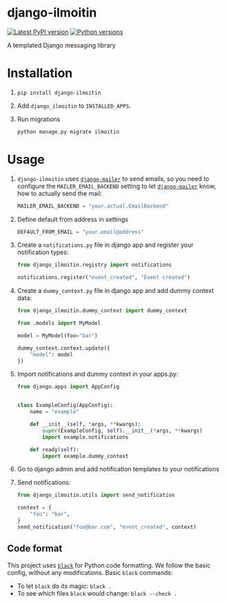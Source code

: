 # django-ilmoitin

[![Latest PyPI version](https://badge.fury.io/py/django-ilmoitin.svg)](https://pypi.python.org/pypi/django-ilmoitin)
[![Python versions](https://img.shields.io/pypi/pyversions/django-ilmoitin.svg)](https://pypi.python.org/pypi/django-ilmoitin)

A templated Django messaging library

# Installation

1. `pip install django-ilmoitin`

2. Add `django_ilmoitin` to `INSTALLED_APPS`.

3. Run migrations

    ```python
    python manage.py migrate ilmoitin

# Usage

1. `django-ilmoitin` uses [`django-mailer`](https://github.com/pinax/django-mailer)
to send emails, so you need to configure the `MAILER_EMAIL_BACKEND` setting to let
[`django-mailer`](https://github.com/pinax/django-mailer) know, how to actually
send the mail:

    ```python
    MAILER_EMAIL_BACKEND = "your.actual.EmailBackend"
    ```

2. Define default from address in settings

    ```python
    DEFAULT_FROM_EMAIL = "your.email@address"
    ```

3. Create a `notifications.py` file in django app and register your notification types:

    ```python
    from django_ilmoitin.registry import notifications
    
    notifications.register("event_created", "Event created")
    ```

4. Create a `dummy_context.py` file in django app and add dummy context data:

    ```python
    from django_ilmoitin.dummy_context import dummy_context
    
    from .models import MyModel
    
    model = MyModel(foo="bar")
    
    dummy_context.context.update({
        "model": model
    })
    ```

5. Import notifications and dummy context in your apps.py:

    ```python
    from django.apps import AppConfig
    
    
    class ExampleConfig(AppConfig):
        name = "example"
    
        def __init__(self, *args, **kwargs):
            super(ExampleConfig, self).__init__(*args, **kwargs)
            import example.notifications
    
        def ready(self):
            import example.dummy_context
    ```

6. Go to django admin and add notification templates to your notifications

7. Send notifications:

    ```python
    from django_ilmoitin.utils import send_notification
    
    context = {
        "foo": "bar",
    }
    send_notification("foo@bar.com", "event_created", context)
    
    ```

## Code format

This project uses [`black`](https://github.com/ambv/black) for Python code formatting.
We follow the basic config, without any modifications. Basic `black` commands:

* To let `black` do its magic: `black .`
* To see which files `black` would change: `black --check .`
